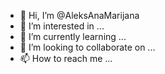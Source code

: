 - 👋 Hi, I’m @AleksAnaMarijana
- 👀 I’m interested in ...
- 🌱 I’m currently learning ...
- 💞️ I’m looking to collaborate on ...
- 📫 How to reach me ...

<!---
AleksAnaMarijana/AleksAnaMarijana is a ✨ special ✨ repository because its `README.md` (this file) appears on your GitHub profile.
You can click the Preview link to take a look at your changes.
--->

